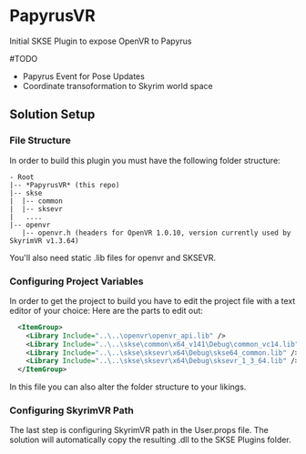# PapyrusVR
Initial SKSE Plugin to expose OpenVR to Papyrus

#TODO
- Papyrus Event for Pose Updates
- Coordinate transoformation to Skyrim world space

## Solution Setup
### File Structure
In order to build this plugin you must have the following folder structure:

```
- Root 
|-- *PapyrusVR* (this repo)
|-- skse
|  |-- common
|  |-- sksevr
|   ....
|-- openvr
   |-- openvr.h (headers for OpenVR 1.0.10, version currently used by SkyrimVR v1.3.64)
```

You'll also need static .lib files for openvr and SKSEVR.

### Configuring Project Variables

In order to get the project to build you have to edit the project file with a text editor of your choice:
Here are the parts to edit out:
```XML
  <ItemGroup>
    <Library Include="..\..\openvr\openvr_api.lib" />
    <Library Include="..\..\skse\common\x64_v141\Debug\common_vc14.lib" />
    <Library Include="..\..\skse\sksevr\x64\Debug\skse64_common.lib" />
    <Library Include="..\..\skse\sksevr\x64\Debug\sksevr_1_3_64.lib" />
  </ItemGroup>
```

In this file you can also alter the folder structure to your likings.

### Configuring SkyrimVR Path

The last step is configuring SkyrimVR path in the User.props file. 
The solution will automatically copy the resulting .dll to the SKSE Plugins folder.
